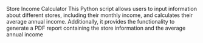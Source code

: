 Store Income Calculator
This Python script allows users to input information about different stores, including their monthly income, and calculates their average annual income. Additionally, it provides the functionality to generate a PDF report containing the store information and the average annual income
